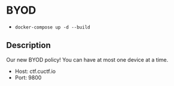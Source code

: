 # BYOD

* `docker-compose up -d --build`

## Description

Our new BYOD policy! You can have at most one device at a time.

* Host: ctf.cuctf.io
* Port: 9800